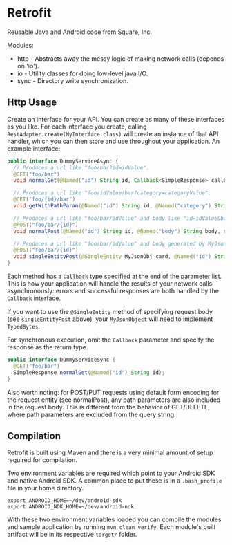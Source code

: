 Retrofit
========

Reusable Java and Android code from Square, Inc.

Modules:

 * http - Abstracts away the messy logic of making network calls (depends on 'io').
 * io - Utility classes for doing low-level java I/O.
 * sync - Directory write synchronization.


Http Usage
----------

Create an interface for your API.  You can create as many of these interfaces as you like.  For
each interface you create, calling `RestAdapter.create(MyInterface.class)` will create an
instance of that API handler, which you can then store and use throughout your application.  An
example interface:

```java
public interface DummyServiceAsync {
  // Produces a url like "foo/bar?id=idValue".
  @GET("foo/bar")
  void normalGet(@Named("id") String id, Callback<SimpleResponse> callback);

  // Produces a url like "foo/idValue/bar?category=categoryValue".
  @GET("foo/{id}/bar")
  void getWithPathParam(@Named("id") String id, @Named("category") String category, Callback<SimpleResponse> callback);

  // Produces a url like "foo/bar/idValue" and body like "id=idValue&body=bodyValue".
  @POST("foo/bar/{id}")
  void normalPost(@Named("id") String id, @Named("body") String body, Callback<SimpleResponse> callback);

  // Produces a url like "foo/bar/idValue" and body generated by MyJsonObj.
  @POST("foo/bar/{id}")
  void singleEntityPost(@SingleEntity MyJsonObj card, @Named("id") String id, Callback<SimpleResponse> callback);
}
```

Each method has a `Callback` type specified at the end of the parameter list.  This is how your
application will handle the results of your network calls asynchronously: errors and successful
responses are both handled by the `Callback` interface.

If you want to use the `@SingleEntity` method of specifying request body (see `singleEntityPost` above),
your `MyJsonObject` will need to implement `TypedBytes`.

For synchronous execution, omit the `Callback` parameter and specify the response as the return type.

```java
public interface DummyServiceSync {
  @GET("foo/bar")
  SimpleResponse normalGet(@Named("id") String id);
}
```

Also worth noting: for POST/PUT requests using default form encoding for the request entity (see
normalPost), any path parameters are also included in the request body.  This is different from the
behavior of GET/DELETE, where path parameters are excluded from the query string.



Compilation
-----------

Retrofit is built using Maven and there is a very minimal amount of setup required for compilation.

Two environment variables are required which point to your Android SDK and native Android SDK. A common
place to put these is in a `.bash_profile` file in your home directory.

    export ANDROID_HOME=~/dev/android-sdk
    export ANDROID_NDK_HOME=~/dev/android-ndk

With these two environment variables loaded you can compile the modules and sample application by running
`mvn clean verify`. Each module's built artifact will be in its respective `target/` folder.
